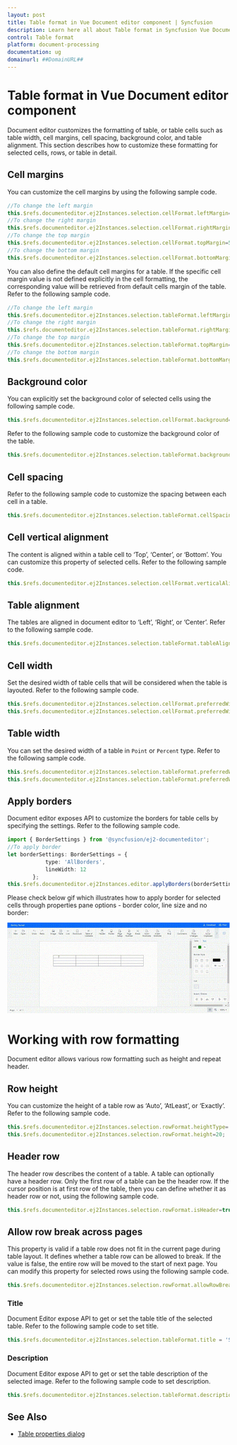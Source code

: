 ```yaml
---
layout: post
title: Table format in Vue Document editor component | Syncfusion
description: Learn here all about Table format in Syncfusion Vue Document editor component of Syncfusion Essential JS 2 and more.
control: Table format 
platform: document-processing
documentation: ug
domainurl: ##DomainURL##
---
```


# Table format in Vue Document editor component

Document editor customizes the formatting of table, or table cells such as table width, cell margins, cell spacing, background color, and table alignment. This section describes how to customize these formatting for selected cells, rows, or table in detail.

## Cell margins

You can customize the cell margins by using the following sample code.

```ts
//To change the left margin
this.$refs.documenteditor.ej2Instances.selection.cellFormat.leftMargin=5.4;
//To change the right margin
this.$refs.documenteditor.ej2Instances.selection.cellFormat.rightMargin=5.4;
//To change the top margin
this.$refs.documenteditor.ej2Instances.selection.cellFormat.topMargin=5.4;
//To change the bottom margin
this.$refs.documenteditor.ej2Instances.selection.cellFormat.bottomMargin=5.4;
```

You can also define the default cell margins for a table. If the specific cell margin value is not defined explicitly in the cell formatting, the corresponding value will be retrieved from default cells margin of the table. Refer to the following sample code.

```ts
//To change the left margin
this.$refs.documenteditor.ej2Instances.selection.tableFormat.leftMargin=5.4;
//To change the right margin
this.$refs.documenteditor.ej2Instances.selection.tableFormat.rightMargin=5.4;
//To change the top margin
this.$refs.documenteditor.ej2Instances.selection.tableFormat.topMargin=5.4;
//To change the bottom margin
this.$refs.documenteditor.ej2Instances.selection.tableFormat.bottomMargin=5.4;
```

## Background color

You can explicitly set the background color of selected cells using the following sample code.

```ts
this.$refs.documenteditor.ej2Instances.selection.cellFormat.background='#E0E0E0';
```

Refer to the following sample code to customize the background color of the table.

```ts
this.$refs.documenteditor.ej2Instances.selection.tableFormat.background='#E0E0E0';
```

## Cell spacing

Refer to the following sample code to customize the spacing between each cell in a table.

```ts
this.$refs.documenteditor.ej2Instances.selection.tableFormat.cellSpacing=2;
```

## Cell vertical alignment

The content is aligned within a table cell to ‘Top’, ‘Center’, or ‘Bottom’. You can customize this property of selected cells. Refer to the following sample code.

```ts
this.$refs.documenteditor.ej2Instances.selection.cellFormat.verticalAlignment='Bottom';
```

## Table alignment

The tables are aligned in document editor to ‘Left’, ‘Right’, or ‘Center’. Refer to the following sample code.

```ts
this.$refs.documenteditor.ej2Instances.selection.tableFormat.tableAlignment=’Center’;
```

## Cell width

Set the desired width of table cells that will be considered when the table is layouted. Refer to the following sample code.

```ts
this.$refs.documenteditor.ej2Instances.selection.cellFormat.preferredWidthType=’Point’;
this.$refs.documenteditor.ej2Instances.selection.cellFormat.preferredWidth=100;
```

## Table width

You can set the desired width of a table in `Point` or `Percent` type. Refer to the following sample code.

```ts
this.$refs.documenteditor.ej2Instances.selection.tableFormat.preferredWidthType='Point';
this.$refs.documenteditor.ej2Instances.selection.tableFormat.preferredWidth=300;
```

## Apply borders

Document editor exposes API to customize the borders for table cells by specifying the settings. Refer to the following sample code.

```ts
import { BorderSettings } from '@syncfusion/ej2-documenteditor';
//To apply border
let borderSettings: BorderSettings = {
            type: 'AllBorders',
            lineWidth: 12
        };
this.$refs.documenteditor.ej2Instances.editor.applyBorders(borderSettings);
```

Please check below gif which illustrates how to apply border for selected cells through properties pane options - border color, line size and no border:

![ApplyBorderToSelectedCell_viaPropertiesPane](images/ApplyBorderToSelectedCell_viaPropertiesPane.gif)

# Working with row formatting

Document editor allows various row formatting such as height and repeat header.

## Row height

You can customize the height of a table row as ‘Auto’, ‘AtLeast’, or ‘Exactly’. Refer to the following sample code.

```ts
this.$refs.documenteditor.ej2Instances.selection.rowFormat.heightType='Exactly';
this.$refs.documenteditor.ej2Instances.selection.rowFormat.height=20;
```

## Header row

The header row describes the content of a table. A table can optionally have a header row. Only the first row of a table can be the header row. If the cursor position is at first row of the table, then you can define whether it as header row or not, using the following sample code.

```ts
this.$refs.documenteditor.ej2Instances.selection.rowFormat.isHeader=true;
```

## Allow row break across pages

This property is valid if a table row does not fit in the current page during table layout. It defines whether a table row can be allowed to break. If the value is false, the entire row will be moved to the start of next page. You can modify this property for selected rows using the following sample code.

```ts
this.$refs.documenteditor.ej2Instances.selection.rowFormat.allowRowBreakAcrossPages=false;
```

### Title

Document Editor expose API to get or set the table title of the selected table. Refer to the following sample code to set title.

```ts
this.$refs.documenteditor.ej2Instances.selection.tableFormat.title = 'Shipping Details';
```

### Description

Document Editor expose API to get or set the table description of the selected image. Refer to the following sample code to set description.

```ts
this.$refs.documenteditor.ej2Instances.selection.tableFormat.description = 'Freight cost and shipping details';
```

## See Also

* [Table properties dialog](../document-editor/dialog#table-properties-dialog)